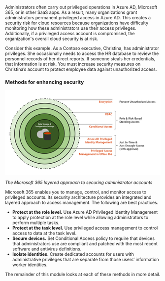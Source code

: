 Administrators often carry out privileged operations in Azure AD, Microsoft 365, or in other SaaS apps. As a result, many organizations grant administrators permanent privileged access in Azure AD. This creates a security risk for cloud resources because organizations have difficulty monitoring how these administrators use their access privileges. Additionally, if a privileged access account is compromised, the organization's overall cloud security is at risk.

Consider this example. As a Contoso executive, Christina, has administrator privileges. She occasionally needs to access the HR database to review the personnel records of her direct reports. If someone steals her credentials, that information is at risk. You must increase security measures on Christina’s account to protect employee data against unauthorized access.

### Methods for enhancing security

![Concentric circles represent security layers surrounding administrator account.](../media/layered-approach-to-secure-admin-accounts.png)

*The Microsoft 365 layered approach to securing administrator accounts*

Microsoft 365 enables you to manage, control, and monitor access to privileged accounts. Its security architecture provides an integrated and layered approach to access management. The following are best practices.

- **Protect at the role level.** Use Azure AD Privileged Identity Management to apply protection at the role level while allowing administrators to perform multiple tasks.
- **Protect at the task level.** Use privileged access management to control access to data at the task level.
- **Secure devices.** Set Conditional Access policy to require that devices that administrators use are compliant and patched with the most recent software and antivirus definitions.
- **Isolate identities.** Create dedicated accounts for users with administrative privileges that are separate from those users’ information worker identities.

The remainder of this module looks at each of these methods in more detail.
